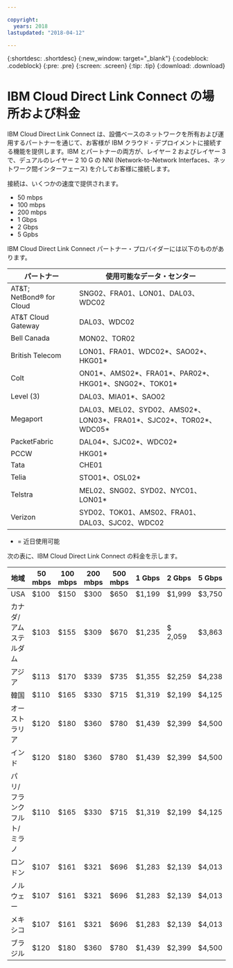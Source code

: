 ```yaml
---

copyright:
  years: 2018
lastupdated: "2018-04-12"

---
```


{:shortdesc: .shortdesc}
{:new_window: target="_blank"}
{:codeblock: .codeblock}
{:pre: .pre}
{:screen: .screen}
{:tip: .tip}
{:download: .download}

# IBM Cloud Direct Link Connect の場所および料金

IBM Cloud Direct Link Connect は、設備ベースのネットワークを所有および運用するパートナーを通じて、お客様が IBM クラウド・デプロイメントに接続する機能を提供します。IBM とパートナーの両方が、レイヤー 2 およびレイヤー 3 で、デュアルのレイヤー 2 10 G の NNI (Network-to-Network Interfaces、ネットワーク間インターフェース) を介してお客様に接続します。

接続は、いくつかの速度で提供されます。

* 50 mbps
* 100 mbps
* 200 mbps
* 1 Gbps
* 2 Gbps
* 5 Gpbs

IBM Cloud Direct Link Connect パートナー・プロバイダーには以下のものがあります。

| パートナー | 使用可能なデータ・センター |
|--------------|--------------|
| AT&T; NetBond® for Cloud | SNG02、FRA01、LON01、DAL03、WDC02|
| AT&T Cloud Gateway | DAL03、WDC02 |
| Bell Canada | MON02、TOR02 |
| British Telecom |  LON01、FRA01、WDC02*、SAO02*、HKG01* |
| Colt | ON01*、AMS02*、FRA01*、PAR02*、HKG01*、SNG02*、TOK01* |
| Level (3) | DAL03、MIA01*、SAO02 ||
| Megaport | DAL03、MEL02、SYD02、AMS02*、LON03*、FRA01*、SJC02*、TOR02*、WDC05* |
| PacketFabric | DAL04*、SJC02*、WDC02* |
| PCCW | HKG01* |
| Tata | CHE01 |
| Telia | STO01*、OSL02* |
| Telstra | MEL02、SNG02、SYD02、NYC01、LON01* |
| Verizon | SYD02、TOK01、AMS02、FRA01、DAL03、SJC02、WDC02 |

* = 近日使用可能

次の表に、IBM Cloud Direct Link Connect の料金を示します。

| 地域 | 50 mbps | 100 mbps | 200 mbps | 500 mbps | 1 Gbps | 2 Gbps | 5 Gbps |
|----|----|----|----|----|----|----|----|
| USA |  $100 | $150 | $300 | $650 | $1,199 | $1,999 | $3,750 |
| カナダ/アムステルダム |  $103 | $155 | $309 | $670 | $1,235 | $ 2,059 | $3,863 |
| アジア | $113 | $170 | $339 | $735 | $1,355 | $2,259 | $4,238 |
| 韓国 | $110 | $165 | $330 | $715 | $1,319 | $2,199 | $4,125 |
| オーストラリア | $120 | $180 | $360 | $780 | $1,439 | $2,399 | $4,500|
| インド | $120 | $180 | $360 | $780 | $1,439 | $2,399 | $4,500|
| パリ/フランクフルト/ミラノ |  $110 | $165 | $330 | $715 | $1,319 | $2,199 | $4,125 |
|ロンドン |  $107 | $161 | $321 | $696 | $1,283 | $2,139 | $4,013 |
| ノルウェー | $107 | $161 | $321 | $696 | $1,283 | $2,139 | $4,013 |
| メキシコ | $107 | $161 | $321 | $696 | $1,283 | $2,139 | $4,013 |
|ブラジル | $120 | $180 | $360 | $780 | $1,439 | $2,399 | $4,500|

